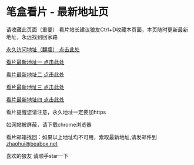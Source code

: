 # 笔盒看片 - 最新地址页

请收藏此页面（重要）
看片站长建议狼友Ctrl+D收藏本页面，本页随时更新最新地址，永远找到回家路

[永久访问地址（翻牆） 点击此处](https://beabox.net/)

[看片最新地址一 点击此处](https://bhw9o5m9r0z6.shop)

[看片最新地址二 点击此处](https://bhn4c3l2w5b2.shop)

[看片最新地址三 点击此处](https://bhe8e1o5y3z0.shop)

[看片最新地址四 点击此处](https://bhf3y9c8d2d2.shop)

看片提醒您请注意，永久地址一定要加https

如网站被屏蔽，请下载chrome浏览器

看片邮箱找回：如果以上地址均不可用，索取最新地址,请发邮件到 zhaohui@beabox.net

喜欢的狼友 请顺手star一下